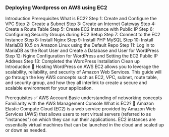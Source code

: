 <h3 align ="left"> Deploying Wordpress on AWS using EC2</h3>

Introduction
Prerequisites
What is EC2?
Step 1: Create and Configure the VPC
Step 2: Create a Subnet
Step 3: Create an Internet Gateway
Step 4: Create a Route Table
Step 5: Create EC2 Instance with Public IP
Step 6: Configuring Security Groups during EC2 Setup
Step 7: Connect to the EC2 Instance
Step 8: Install Nginx
Step 9: Install PHP MySQL
Step 10: Install MariaDB 10.5 on Amazon Linux using the Default Repo
Step 11: Log in to MariaDB as the Root User and Create a Database and User for WordPress
Step 12: Nginx Configuration for WordPress and Setting the EC2 Public IP Address
Step 13: Completed the WordPress Installation
Clean up
Introduction 🌟
Hosting WordPress on AWS EC2 allows you to leverage the scalability, reliability, and security of Amazon Web Services. This guide will go through the key AWS concepts such as EC2, VPC, subnet, route table, and security group, and how they all interlink to create a secure and scalable environment for your application.

Prerequisites ✅
AWS Account
Basic understanding of networking concepts
Familiarity with the AWS Management Console
What is EC2? 🤔
Amazon Elastic Compute Cloud (EC2) is a web service provided by Amazon Web Services (AWS) that allows users to rent virtual servers (referred to as "instances") on which they can run their applications. EC2 instances are essentially virtual machines that can be launched in the cloud and scaled up or down as needed.
